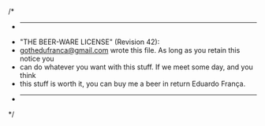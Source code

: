 /*
* ----------------------------------------------------------------------------
* "THE BEER-WARE LICENSE" (Revision 42):
* gothedufranca@gmail.com wrote this file. As long as you retain this notice you
* can do whatever you want with this stuff. If we meet some day, and you think
* this stuff is worth it, you can buy me a beer in return Eduardo França.
* ----------------------------------------------------------------------------
*/
